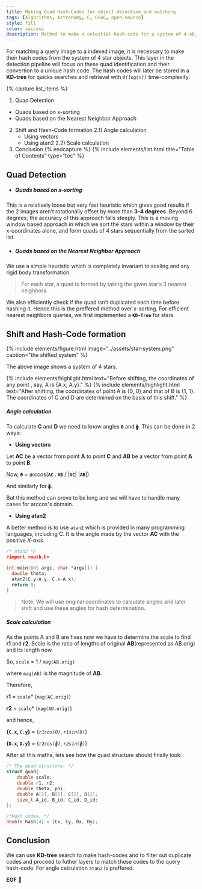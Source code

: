 ```yaml
---
title: Making Quad Hash-Codes for object detection and matching
tags: [Algorithms, Astronomy, C, GSoC, open-source]
style: fill
color: success
description: Method to make a celestial hash-code for a system of 4 objects.
---
```



For matching a query image to a indexed image, it is necessary to make 
their hash codes from the system of 4 star objects. This layer in the 
detection pipeline will focus on these quad identification and their 
convertion to a unique hash code. The hash codes will later be stored 
in a **KD-tree** for quicks searches and retrieval with *`O(log(n))`* time-complexity.


{% capture list_items %}
1) Quad Detection
- Quads based on x-sorting
- Quads based on the Nearest Neighbor Approach
2) Shift and Hash-Code formation
2.1) Angle calculation
    - Using vectors
    - Using atan2
2.2) Scale calculation
3) Conclusion
{% endcapture %}
{% include elements/list.html title="Table of Contents" type="toc" %}


## Quad Detection


- ##### Quads based on x-sorting

This is a relatively loose but very fast heuristic which gives good results 
if the 2 images aren’t rotationally offset by more than **3-4 degrees**. 
Beyond 6 degrees, the accuracy of this approach falls steeply. This is a moving window
based approach in which we sort the stars within a window by their x-coordinates alone, 
and form quads of 4 stars sequentially from the sorted list.


- ##### Quads based on the Nearest Neighbor Approach

We use a simple heuristic which is completely invariant to scaling 
and any rigid body transformation.

> For each star, a quad is formed by taking the given star’s 3 nearest neighbors.

We also efficiently check if the quad isn’t duplicated each time before hashing it. 
Hence this is the preffered method over x-sorting.
For efficient nearest neighbors queries, we first implemented a **`KD-Tree`** for stars.


## Shift and Hash-Code formation

{% include elements/figure.html image="../assets/star-system.png" caption="the shifted system" %}

The above image shows a system of 4 stars. 

{% include elements/highlight.html text="Before shifting, the coordinates of any point , say, A  is {A.x, A.y}." %}
{% include elements/highlight.html text="After shifting, the coordinates of point A  is {0, 0} and that of 
B is {1, 1}. The coordinates of C and D are determined on the basis of this shift." %}



##### Angle calculation

To calculate **C** and **D** we need to know angles **`Ɵ`** and **`ɸ`**. This can be done in 2 ways:

- **Using vectors**

Let **AC**  be a vector from point **A** to point **C** and **AB**  be a vector from point **A** to point **B**.

Now, **`Ɵ`** = arccos(**`AC` . `AB`** / \|**`AC`**\| \|**`AB`**\|)

And similarly for **`ɸ`**.

But this method can prove to be long and we will have to handle many cases for arccos's domain.

- **Using atan2**

A better method is to use `atan2` which is provided in many programming languages, including C. 
It is the angle made by the vector **AC** with the positive *X-axis*.

```c
/* atan2 */
#import <math.h>

int main(int argc, char *argv[]) {
  double theta;
  atan2(C.y-A.y, C.x-A.x);
  return 0;
}
```

> Note: We will use original coordinates to calculate angles and later shift and use these angles for hash determination.

##### Scale calculation

As the points A and B are fixes now we have to determine the scale to find **r1** and **r2**. 
Scale is the ratio of lengths of original **AB**(represented as AB.orig) and its length now. 

So, `scale` = 1 / `mag(AB.orig)`

where `mag(AB)` is the magnitude of **AB**.

Therefore,

**r1** = `scale`\* (`mag(AC.orig)`) 

**r2** = `scale`\* (`mag(AD.orig)`)

and hence,

**{`C.x`, `C.y`}** = {*`r1cos(Ɵ)`*, *`r1sin(Ɵ)`*}

**{`D.x`, `D.y`}** = {*`r2cos(ɸ)`*, *`r2sin(ɸ)`*}

After all this maths, lets see how the quad structure should finally look:

```c
/* The quad structure. */
struct quad{
    double scale;
    double r1, r2;
    double theta, phi;
    double A[2], B[2], C[2], D[2];
    size_t A_id, B_id, C_id, D_id;
};

/*Hash codes. */
double hash[4] = {Cx, Cy, Dx, Dy};
```

## Conclusion 
We can use __KD-tree__ search to make hash-codes and to 
filter out duplicate codes and proceed to futher layers to match these codes to 
the query hash-code. For angle calculation `atan2` is preffered. 

**EOF** :wave: